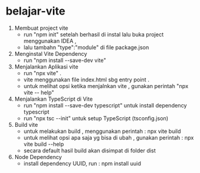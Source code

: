 # belajar-vite

1. Membuat project vite 
    - run "npm init"
        setelah berhasil di instal lalu buka project menggunakan IDEA , 
    - lalu tambahn "type":"module" di file package.json
2. Menginstal Vite Dependency
    - run "npm install --save-dev vite"
3. Menjalankan Aplikasi vite 
    - run "npx vite" . 
    - vite menggunakan file index.html sbg entry point .
    - untuk melihat opsi ketika menjalnkan vite , gunakan perintah "npx vite -- help"
4. Menjalankan TypeScript di Vite
    - run "npm install --save-dev typescript" untuk install dependency typescript
    - run "npx tsc --init" untuk setup TypeScript (tsconfig.json)
5. Build vite
    - untuk melakukan build , menggunakan perintah : npx vite build
    - untuk melihat opsi apa saja yg bisa di ubah , gunakan perintah : npx vite build --help
    - secara default hasil build akan disimpat di folder dist
6. Node Dependency 
    - install dependency UUID, run : npm install uuid